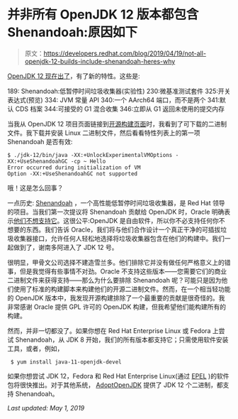 # 并非所有 OpenJDK 12 版本都包含 Shenandoah:原因如下

> 原文：<https://developers.redhat.com/blog/2019/04/19/not-all-openjdk-12-builds-include-shenandoah-heres-why>

[OpenJDK 12 现在出了](https://openjdk.java.net/projects/jdk/12/)，有了新的特性。这些是:

189: Shenandoah:低暂停时间垃圾收集器(实验性)
230:微基准测试套件
325:开关表达式(预览)
334: JVM 常量 API
340:一个 AArch64 端口，而不是两个
341:默认 CDS 档案
344:可接受的 G1 混合收集
346:立即从 G1 返回未使用的提交内存

当我从 OpenJDK 12 项目页面链接到[开源构建页面](https://jdk.java.net/12/)时，我看到了可下载的二进制文件。我下载并安装 Linux 二进制文件，然后看看特性列表上的第一项 Shenandoah 是否有效:

```
$ ./jdk-12/bin/java -XX:+UnlockExperimentalVMOptions -XX:+UseShenandoahGC -cp ~ Hello
Error occurred during initialization of VM
Option -XX:+UseShenandoahGC not supported
```

哦！这是怎么回事？

一点历史: [Shenandoah](https://wiki.openjdk.java.net/display/shenandoah/Main) ，一个高性能低暂停时间垃圾收集器，是 Red Hat 领导的项目。当我们第一次提议将 Shenandoah 贡献给 OpenJDK 时，Oracle 明确表示[他们不想支持它](https://bugs.openjdk.java.net/browse/JDK-8215030)。这很公平:OpenJDK 是自由软件，所以你不必支持任何你不想要的东西。我们告诉 Oracle，我们将与他们合作设计一个真正干净的可插拔垃圾收集器接口，允许任何人轻松地选择将垃圾收集器包含在他们的构建中。我们一起做到了，谢南多阿进入了 JDK 12 号。

很明显，甲骨文公司选择不建造雪兰多。他们排除它并没有做任何严格意义上的错事，但是我觉得有些事情不对劲。Oracle 不支持这些版本——您需要它们的商业二进制文件来获得支持——那么为什么要排除 Shenandoah 呢？可能只是因为他们使用了标准的构建脚本来构建他们的开源二进制文件。然而，在一个相当轻功能的 OpenJDK 版本中，我发现开源构建排除了一个最重要的贡献是很奇怪的。我非常感谢 Oracle 提供 GPL 许可的 OpenJDK 构建，但我希望他们能构建所有的构建。

然而，并非一切都没了。如果你想在 Red Hat Enterprise Linux 或 Fedora 上尝试 Shenandoah，从 JDK 8 开始，我们的所有版本都支持它；只需使用软件安装工具，或者，例如，

```
 $ yum install java-11-openjdk-devel
```

如果你想尝试 JDK 12，Fedora 和 Red Hat Enterprise Linux(通过 [EPEL](https://fedoraproject.org/wiki/EPEL) )的软件包将很快推出。对于其他系统， [AdoptOpenJDK](https://adoptopenjdk.net/) 提供了 JDK 12 个二进制，都支持 Shenandoah。

*Last updated: May 1, 2019*